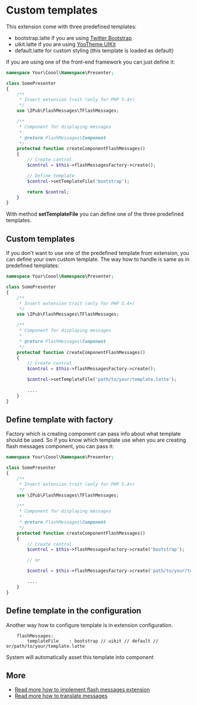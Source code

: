 # Custom templates

This extension come with three predefined templates:

* bootstrap.latte if you are using [Twitter Bootstrap](http://getbootstrap.com/)
* uikit.latte if you are using [YooTheme UIKit](http://getuikit.com/)
* default.latte for custom styling (this template is loaded as default)

If you are using one of the front-end framework you can just define it:

```php
namespace Your\Coool\Namespace\Presenter;

class SomePresenter
{
	/**
	 * Insert extension trait (only for PHP 5.4+)
	 */
	use \IPub\FlashMessages\TFlashMessages;

	/**
	 * Component for displaying messages
	 *
	 * @return FlashMessages\Component
	 */
	protected function createComponentFlashMessages()
	{
		// Create control
		$control = $this->flashMessagesFactory->create();

		// Define template
		$control->setTemplateFile('bootstrap');

		return $control;
	}
}
```

With method **setTemplateFile** you can define one of the three predefined templates.

## Custom templates

If you don't want to use one of the predefined template from extension, you can define your own custom template. The way how to handle is same as in predefined templates:

```php
namespace Your\Coool\Namespace\Presenter;

class SomePresenter
{
	/**
	 * Insert extension trait (only for PHP 5.4+)
	 */
	use \IPub\FlashMessages\TFlashMessages;

	/**
	 * Component for displaying messages
	 *
	 * @return FlashMessages\Component
	 */
	protected function createComponentFlashMessages()
	{
		// Create control
		$control = $this->flashMessagesFactory->create();

		$control->setTemplateFile('path/to/your/template.latte');
		
		....
	}
}
```

## Define template with factory

Factory which is creating component can pass info about what template should be used. So if you know which template use when you are creating flash messages component, you can pass it:

```php
namespace Your\Coool\Namespace\Presenter;

class SomePresenter
{
	/**
	 * Insert extension trait (only for PHP 5.4+)
	 */
	use \IPub\FlashMessages\TFlashMessages;

	/**
	 * Component for displaying messages
	 *
	 * @return FlashMessages\Component
	 */
	protected function createComponentFlashMessages()
	{
		// Create control
		$control = $this->flashMessagesFactory->create('bootstrap');

		// or

		$control = $this->flashMessagesFactory->create('path/to/your/template.latte');

		....
	}
}
```

## Define template in the configuration

Another way how to configure template is in extension configuration.

```neon
	flashMessages:
		templateFile	: bootstrap // uikit // default // or/path/to/your/template.latte
```

System will automatically asset this template into component 

## More

- [Read more how to implement flash messages extension](https://github.com/iPublikuj/flash-messages/blob/master/docs/en/index.md)
- [Read more how to translate messages](https://github.com/iPublikuj/flash-messages/blob/master/docs/en/translators.md)

